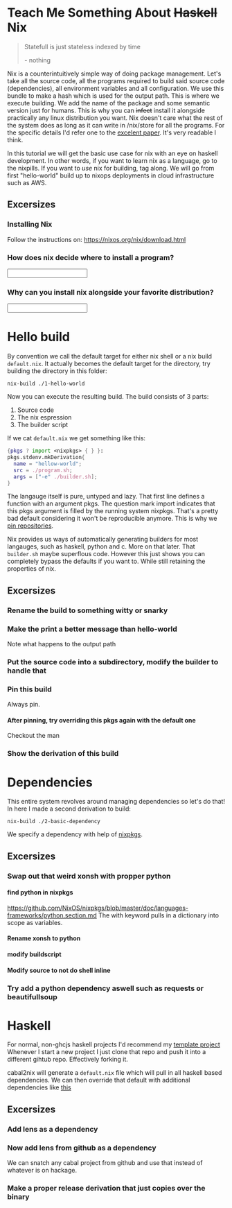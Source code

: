 # Teach Me Something About ~~Haskell~~ Nix

> Statefull is just stateless indexed by time
> 
> \- nothing

Nix is a counterintuitively simple way of doing package management.
Let's take all the source code, all the programs required to build said source code (dependencies),
all environment variables and all configuration.
We use this bundle to make a hash which is used for the output path.
This is where we execute building.
We add the name of the package and some semantic version just for humans.
This is why you can ~~infect~~ install it alongside practically any linux distribution you want.
Nix doesn't care what the rest of the system does as long as it can
write in /nix/store for all the programs.
For the specific details I'd refer one to the [excelent paper](https://grosskurth.ca/bib/2006/dolstra-thesis.pdf).
It's very readable I think.

In this tutorial we will get the basic use case for nix with an eye on
haskell development. 
In other words, if you want to learn nix as a language, go to the nixpills.
If you want to *use* nix for building, tag along.
We will go from first "hello-world"
build up to nixops deployments in cloud infrastructure
such as AWS.

## Excersizes

### Installing Nix
Follow the instructions on: https://nixos.org/nix/download.html

### How does nix decide where to install a program?

<input type="text" />

### Why can you install nix alongside your favorite distribution?

<input type="text" />

# Hello build
By convention we call the default target for either nix shell or a nix
build `default.nix`.
It actually becomes the default target for the directory,
try building the directory in this folder:

```shell
nix-build ./1-hello-world
```

Now you can execute the resulting build.
The build consists of 3 parts:

1. Source code
2. The nix espression
3. The builder script

If we cat `default.nix` we get something like this:
```nix
{pkgs ? import <nixpkgs> { } }:
pkgs.stdenv.mkDerivation{
  name = "hellow-world";
  src = ./program.sh;
  args = ["-e" ./builder.sh];
}
```

The langauge itself is pure, untyped and lazy.
That first line defines a function with an argument pkgs.
The question mark import indicates that this pkgs argument is filled
by the running system nixpkgs.
That's a pretty bad default considering it won't be reproducible anymore.
This is why we [pin repositories](https://jappieklooster.nl/pinning-nixops-builds.html).

Nix provides us ways of automatically generating
builders for most langauges, such as haskell, python and c.
More on that later.
That `builder.sh` maybe superflous code.
However this just shows you can completely bypass the defaults
if you want to.
While still retaining the properties of nix.

## Excersizes

### Rename the build to something witty or snarky
### Make the print a better message than hello-world
Note what happens to the output path
### Put the source code into a subdirectory, modify the builder to handle that
### Pin this build
Always pin.
#### After pinning, try overriding this pkgs again with the default one
Checkout the man
### Show the derivation of this build

# Dependencies

This entire system revolves around managing dependencies so let's do that!
In here I made a second derivation to build:

```shell
nix-build ./2-basic-dependency
```

We specify a dependency with help of [nixpkgs](https://github.com/NixOS/nixpkgs).


## Excersizes

### Swap out that weird xonsh with propper python
#### find python in nixpkgs
https://github.com/NixOS/nixpkgs/blob/master/doc/languages-frameworks/python.section.md
The with keyword pulls in a dictionary into scope as variables.
#### Rename xonsh to python
#### modify buildscript
#### Modify source to not do shell inline

### Try add a python dependency aswell such as requests or beautifullsoup


# Haskell
For normal, non-ghcjs haskell projects
I'd recommend my
[template project](https://github.com/jappeace/haskell-template-project)
Whenever I start a new project I just clone that 
repo and push it into a different gihtub repo.
Effectively forking it.

cabal2nix will generate a `default.nix` file which
will pull in all haskell based dependencies.
We can then override that default with additional
dependencies like [this](https://github.com/jappeace/cut-the-crap/blob/master/shell.nix#L4)

## Excersizes

### Add lens as a dependency
### Now add lens from github as a dependency
We can snatch any cabal project from github
and use that instead of whatever is on hackage.
### Make a proper release derivation that just copies over the binary
